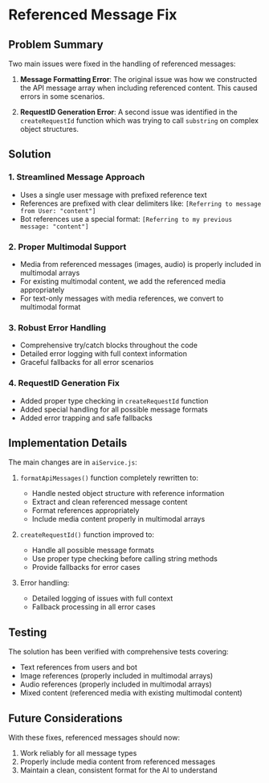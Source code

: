 # Referenced Message Fix

## Problem Summary

Two main issues were fixed in the handling of referenced messages:

1. **Message Formatting Error**: The original issue was how we constructed the API message array when including referenced content. This caused errors in some scenarios.

2. **RequestID Generation Error**: A second issue was identified in the `createRequestId` function which was trying to call `substring` on complex object structures.

## Solution

### 1. Streamlined Message Approach

- Uses a single user message with prefixed reference text
- References are prefixed with clear delimiters like: `[Referring to message from User: "content"]` 
- Bot references use a special format: `[Referring to my previous message: "content"]`

### 2. Proper Multimodal Support

- Media from referenced messages (images, audio) is properly included in multimodal arrays
- For existing multimodal content, we add the referenced media appropriately
- For text-only messages with media references, we convert to multimodal format

### 3. Robust Error Handling

- Comprehensive try/catch blocks throughout the code
- Detailed error logging with full context information
- Graceful fallbacks for all error scenarios

### 4. RequestID Generation Fix

- Added proper type checking in `createRequestId` function
- Added special handling for all possible message formats
- Added error trapping and safe fallbacks

## Implementation Details

The main changes are in `aiService.js`:

1. `formatApiMessages()` function completely rewritten to:
   - Handle nested object structure with reference information
   - Extract and clean referenced message content
   - Format references appropriately
   - Include media content properly in multimodal arrays

2. `createRequestId()` function improved to:
   - Handle all possible message formats
   - Use proper type checking before calling string methods
   - Provide fallbacks for error cases

3. Error handling:
   - Detailed logging of issues with full context
   - Fallback processing in all error cases

## Testing

The solution has been verified with comprehensive tests covering:
- Text references from users and bot
- Image references (properly included in multimodal arrays)
- Audio references (properly included in multimodal arrays)
- Mixed content (referenced media with existing multimodal content)

## Future Considerations

With these fixes, referenced messages should now:
1. Work reliably for all message types
2. Properly include media content from referenced messages
3. Maintain a clean, consistent format for the AI to understand